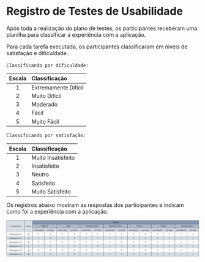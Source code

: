 # Registro de Testes de Usabilidade

Após toda a realização do plano de testes, os participantes receberam uma planilha para classificar a experiência com a aplicação.

Para cada tarefa executada, os participantes classificaram em niveis de satisfação e dificuldade.

`Classificando por dificuldade:` 

| **Escala** | **Classificação** |
| :---: | :--- |
| 1 | Extremamente Difícil |
| 2 | Muito Difícil |
| 3 | Moderado |
| 4 | Fácil |
| 5 | Muito Fácil |

`Classificando por satisfação:`

| **Escala** | **Classificação** |
| :---: | :--- |
| 1 | Muito Insatisfeito |
| 2 | Insatisfeito |
| 3 | Neutro |
| 4 | Satisfeito |
| 5 | Muito Satisfeito |

Os registros abaixo mostram as respostas dos participantes e indicam como foi a experiência com a aplicação.

![registro-testes-usabilidade](img/testes-usabilidade.png)